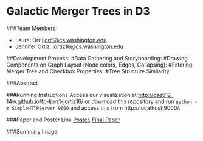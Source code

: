 Galactic Merger Trees in D3
===============

###Team Members
- Laurel Orr ljorr1@cs.washington.edu
- Jennifer Ortiz:  jortiz16@cs.washington.edu

##Development Process:
#Data Gathering and Storyboarding: 
#Drawing Components on Graph Layout (Node colors, Edges, Collapsing):
#Filtering Merger Tree and Checkbox Properties: 
#Tree Structure Similarity: 

###Abstract

###Running Instructions
Access our visualization at http://cse512-14w.github.io/fp-ljorr1-jortiz16/ or download this repository and run `python -m SimpleHTTPServer 9000` and access this from http://localhost:9000/.

###Paper and Poster Link
[Poster](https://github.com/CSE512-14W/fp-ljorr1-jortiz16/raw/master/final/poster-ljorr1-jortiz16.pdf),
[Final Paper](https://github.com/CSE512-14W/fp-ljorr1-jortiz16/raw/master/final/paper-ljorr1-jortiz16.pdf) 

###Summary Image

